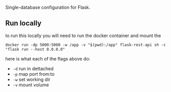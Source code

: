 Single-database configuration for Flask.


## Run locally

to run this locally you will need to run the docker container and mount the 

`docker run -dp 5000:5000 -w /app -v "$(pwd):/app" flask-rest-api sh -c "flask run --host 0.0.0.0"`

here is what each of the flags above do:

* `-d` run in dettached
* `-p` map port from:to
* `-w` set working dir
* `-v` mount volume 

